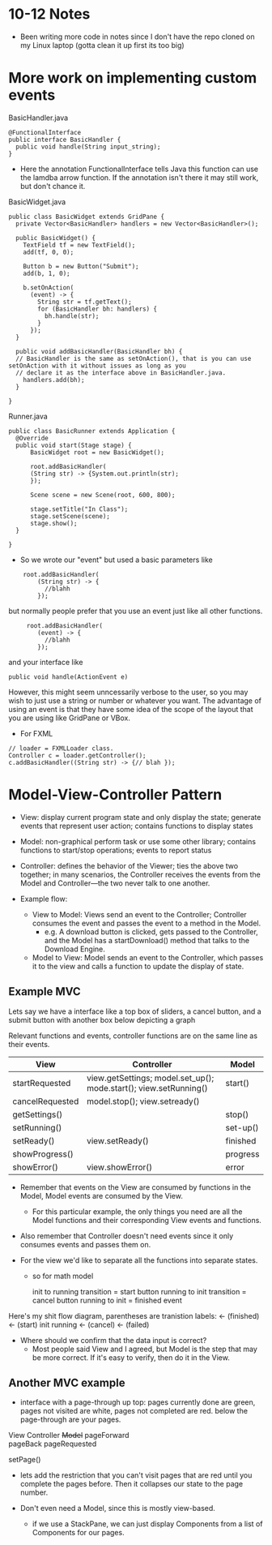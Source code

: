 # 10-12 Notes
- Been writing more code in notes since I don't have the repo cloned on my Linux laptop (gotta clean it up first its too big)

# More work on implementing custom events

BasicHandler.java
```
@FunctionalInterface
public interface BasicHandler {
  public void handle(String input_string);
}
```

- Here the annotation FunctionalInterface tells Java this function can use the lamdba arrow function. 
If the annotation isn't there it may still work, but don't chance it.

BasicWidget.java
```
public class BasicWidget extends GridPane {
  private Vector<BasicHandler> handlers = new Vector<BasicHandler>();
  
  public BasicWidget() {
    TextField tf = new TextField();
    add(tf, 0, 0);
    
    Button b = new Button("Submit");
    add(b, 1, 0);
    
    b.setOnAction(
      (event) -> {
        String str = tf.getText();
        for (BasicHandler bh: handlers) {
          bh.handle(str);
        }
      });
  }
  
  public void addBasicHandler(BasicHandler bh) { 
  // BasicHandler is the same as setOnAction(), that is you can use setOnAction with it without issues as long as you
  // declare it as the interface above in BasicHandler.java.
    handlers.add(bh);
  }
  
}
```

Runner.java
```
public class BasicRunner extends Application {
  @Override
  public void start(Stage stage) {
      BasicWidget root = new BasicWidget();

      root.addBasicHandler(
      (String str) -> {System.out.println(str);
      });
      
      Scene scene = new Scene(root, 600, 800);
      
      stage.setTitle("In Class");
      stage.setScene(scene);
      stage.show();
  }

}

```

- So we wrote our "event" but used a basic parameters like 
```
    root.addBasicHandler(
        (String str) -> {
          //blahh
        });
```
 but normally people prefer that you use an event just like all other functions.
```
     root.addBasicHandler(
        (event) -> {
          //blahh
        });
```
and your interface like 

```
public void handle(ActionEvent e)
```

However, this might seem unncessarily verbose to the user, so you may wish to just use a string or number or whatever you want. The advantage of using an event is that they have some idea of the scope of the layout that you are using like GridPane or VBox. 

- For FXML 

```
// loader = FXMLLoader class.
Controller c = loader.getController();
c.addBasicHandler((String str) -> {// blah });
```

# Model-View-Controller Pattern
-  View: display current program state and only display the state; generate events that represent user action; 
contains functions to display states
-  Model: non-graphical perform task or use some other library; contains functions to start/stop operations; events to report
status
- Controller: defines the behavior of the Viewer; ties the above two together; in many scenarios, the Controller receives the events from the Model and Controller—the two never talk to one another.

- Example flow: 
  - View to Model: Views send an event to the Controller; Controller consumes the event and passes the event to a method in the Model.
     - e.g. A download button is clicked, gets passed to the Controller, and the Model has a startDownload() method that talks to the Download Engine.
  - Model to View: Model sends an event to the Controller, which passes it to the view and calls a function to update the display of state.
  
## Example MVC

Lets say we have a interface like a top box of sliders, a cancel button, and a submit button with another box below depicting a graph

Relevant functions and events, controller functions are on the same line as their events.

|     View      |     Controller                                                    |     Model     |
|---------------|-------------------------------------------------------------------|---------------|
|startRequested | view.getSettings; model.set_up(); mode.start(); view.setRunning() |  start()       |
|cancelRequested| model.stop(); view.setready()                                     |               |
|getSettings()  |                                                                   |  stop()       |
|setRunning()   |                                                                   |  set-up()     |
|setReady()     | view.setReady()                                                   |  finished     |
|showProgress() |                                                                   |  progress     |
|showError()    | view.showError()                                                  |  error        |

- Remember that events on the View are consumed by functions in the Model, Model events are consumed by the View.
  - For this particular example, the only things you need are all the Model functions and their corresponding View events and functions.
- Also remember that Controller doesn't need events since it only consumes events and passes them on.
   
- For the view we'd like to separate all the functions into separate states.
  - so for math model
  
      init to running transition = start button
      running to init transition = cancel button
      running to init = finished event 
      
 Here's my shit flow diagram, parentheses are tranistion labels:
            <- (finished)
            <- (start)
      init      running
            <- (cancel)
            <- (failed)
            
- Where should we confirm that the data input is correct?
    - Most people said View and I agreed, but Model is the step that may be more correct. If it's easy to verify, then do it in the View.
    
## Another MVC example

- interface with a page-through up top: pages currently done are green, pages not visited are white, pages not completed are red. below the page-through are your pages.

View                      Controller                ~~Model~~
  pageForward                
  pageBack
  pageRequested
  
  setPage()

- lets add the restriction that you can't visit pages that are red until you complete the pages before. Then it collapses our state to the page number.

- Don't even need a Model, since this is mostly view-based.
    - if we use a StackPane, we can just display Components from a list of Components for our pages.
